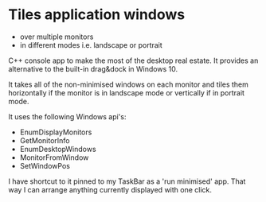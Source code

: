 # Tiles application windows
- over multiple monitors
- in different modes i.e. landscape or portrait

C++ console app to make the most of the desktop real estate.
It provides an alternative to the built-in drag&dock in Windows 10.

It takes all of the non-minimised windows on each monitor and tiles them horizontally if the monitor is in landscape mode or vertically if in portrait mode.

It uses the following Windows api's:

- EnumDisplayMonitors
- GetMonitorInfo
- EnumDesktopWindows
- MonitorFromWindow
- SetWindowPos

I have shortcut to it pinned to my TaskBar as a 'run minimised' app. That way I can arrange anything currently displayed with one click.
